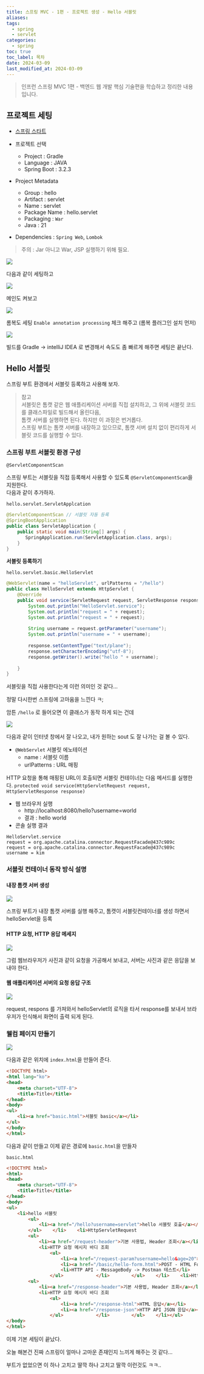 ```yaml
---
title: 스프링 MVC - 1편 - 프로젝트 생성 - Hello 서블릿
aliases: 
tags:
  - spring
  - servlet
categories:
  - spring
toc: true
toc_label: 목차
date: 2024-03-09
last_modified_at: 2024-03-09
---
```

>  인프런 스프링 MVC 1편 - 백엔드 웹 개발 핵심 기술편을 학습하고 정리한 내용 입니다.

## 프로젝트 세팅

- [스프링 스타트](https://start.spring.io)

- 프로젝트 선택 
	- Project : Gradle
	- Language : JAVA
	- Spring Boot : 3.2.3
- Project Metadata
	- Group : hello
	- Artifact : servlet
	- Name : servlet
	- Package Name : hello.servlet
	- Packaging : `War`
	- Java : 21
- Dependencies : `Spring Web`, `Lombok` 

> 주의 : Jar 아니고 War, JSP 실행하기 위해 필요.


![](https://i.imgur.com/OnDEvht.png)

다음과  같이 세팅하고

![](https://i.imgur.com/tNXYS4J.png)

 메인도 켜보고

![](https://i.imgur.com/Ofbgk9K.png)

롬복도 세팅 `Enable annotation processing` 체크 해주고 (롬복 플러그인 설치 먼저)

![](https://i.imgur.com/KSTRqjy.png)

빌드를 Gradle -> intelliJ IDEA 로 변경해서 속도도 좀 빠르게 해주면 세팅은 끝난다.


## Hello 서블릿

스프링 부트 환경에서 서블릿 등록하고 사용해 보자.

> 참고 <br>
> 서블릿은 톰캣 같은 웹 애플리케이션 서버를 직접 설치하고, 그 위에 서블릿 코드를 클래스파일로 빌드해서 올린다음, <br> 톰캣 서버를 실행하면 된다. 하지만 이 과정은 번거롭다.<br>스프링 부트는 톰캣 서버를 내장하고 있으므로, 톰캣 서버 설치 없이 편리하게 서블릿 코드를 실행할 수 있다.


### 스프링 부트 서블릿 환경 구성

`@ServletComponentScan`

스프링 부트는 서블릿을 직접 등록해서 사용할 수 있도록 `@ServletComponentScan`을 지원한다. <br>다음과 같이 추가하자.

`hello.servlet.ServletApplcation`
```java
@ServletComponentScan // 서블릿 자동 등록  
@SpringBootApplication  
public class ServletApplication {  
    public static void main(String[] args) {  
       SpringApplication.run(ServletApplication.class, args);  
    }  
}
```

**서블릿 등록하기**

`hello.servlet.basic.HelloServlet`
```java
@WebServlet(name = "helloServlet", urlPatterns = "/hello")  
public class HelloServlet extends HttpServlet {  
    @Override  
    public void service(ServletRequest request, ServletResponse response) throws ServletException, IOException {  
        System.out.println("HelloServlet.service");  
        System.out.println("request = " + request);  
        System.out.println("request = " + request);  
  
        String username = request.getParameter("username");  
        System.out.println("username = " + username);  
  
        response.setContentType("text/plane");  
        response.setCharacterEncoding("utf-8");  
        response.getWriter().write("hello " + username);  
  
    }  
}
```

서블릿을 직접 사용한다는게 이런 의미인 것 같다... 

정말 다시한번 스프링에 고마움을 느낀다 ㅋ;

암튼 `/hello` 로 들어오면 이 클래스가 동작 하게 되는 건데 

![](https://i.imgur.com/hsNC5jr.png)

다음과 같이 인터넷 창에서 잘 나오고, 내가 원하는 sout 도 잘 나가는 걸 볼 수 있다.

- `@WebServlet` 서블릿 에노테이션
	- name :  서블릿 이름
	- urlPatterns : URL 매핑

HTTP 요청을 통해 매핑된 URL이 호출되면 서블릿 컨테이너는 다음 메서드를 실행한다.
`protected void service(HttpServletRequest request, HttpServletResponse response)`

- 웹 브라우저 실행
	- http://localhost:8080/hello?username=world
	- 결과 : hello world
- 콘솔 실행 결과

```
HelloServlet.service
request = org.apache.catalina.connector.RequestFacade@437c989c
request = org.apache.catalina.connector.RequestFacade@437c989c
username = kim
```


### 서블릿 컨테이너 동작 방식 설명

#### 내장 톰캣 서버 생성

![](https://i.imgur.com/CzfWMWI.png)

스프링 부트가 내장 톰캣 서버를 실행 해주고, 톰캣이 서블릿컨테이너를 생성 하면서 helloServlet을 등록

#### HTTP 요청, HTTP 응답 메세지

![](https://i.imgur.com/XNu2YjQ.png)

그럼 웹브라우저가 사진과 같이 요청을 가공해서 보내고, 서버는 사진과 같은 응답을 보내야 한다.

#### 웹 애플리케이션  서버의 요청 응답 구조

![](https://i.imgur.com/b7aeyjh.png)

request, respons 를 가져와서 helloServlet의 로직을 타서 
response를 보내서 브라우저가 인식해서 
화면이 출력 되게 된다.


### 웰컴 페이지 만들기

![](https://i.imgur.com/l9Ywh2Q.png)
 
 다음과 같은 위치에 `index.html`을 만들어 준다.

```html
<!DOCTYPE html>  
<html lang="ko">  
<head>  
    <meta charset="UTF-8">  
    <title>Title</title>  
</head>  
<body>  
<ul>  
    <li><a href="basic.html">서블릿 basic</a></li>  
</ul>  
</body>  
</html>
```
다음과 같이 만들고 이제 같은 경로에 `basic.html`을 만들자

`basic.html`
```html
<!DOCTYPE html>  
<html>  
<head>  
    <meta charset="UTF-8">  
    <title>Title</title>  
</head>  
<body>  
<ul>  
    <li>hello 서블릿  
        <ul>  
            <li><a href="/hello?username=servlet">hello 서블릿 호출</a></li>  
        </ul>    </li>    <li>HttpServletRequest  
        <ul>  
            <li><a href="/request-header">기본 사용법, Header 조회</a></li>  
            <li>HTTP 요청 메시지 바디 조회  
                <ul>  
                    <li><a href="/request-param?username=hello&age=20">GET - 쿼리 파라미터</a></li>  
                    <li><a href="/basic/hello-form.html">POST - HTML Form</a></li>  
                    <li>HTTP API - MessageBody -> Postman 테스트</li>  
                </ul>            </li>        </ul>    </li>    <li>HttpServletResponse  
        <ul>  
            <li><a href="/response-header">기본 사용법, Header 조회</a></li>  
            <li>HTTP 요청 메시지 바디 조회  
                <ul>  
                    <li><a href="/response-html">HTML 응답</a></li>  
                    <li><a href="/response-json">HTTP API JSON 응답</a></li>  
                </ul>            </li>        </ul>    </li></ul>  
</body>  
</html>
```


이제 기본 세팅이 끝났다. 

오늘 해본건 진짜 스프링이 얼마나 고마운 존재인지 느끼게 해주는 것 같다...

부트가 없었으면 이 하나 고치고 딸깍 하나 고치고 딸깍 이런것도 ㅋㅋ..

